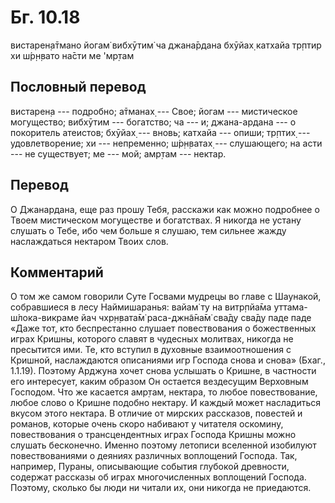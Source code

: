 # Бг. 10.18

вистарен̣а̄тмано йогам̇ вибхӯтим̇ ча джана̄рдана бхӯйах̣ катхайа тр̣птир хи
ш́р̣н̣вато на̄сти ме 'мр̣там

## Пословный перевод

вистарен̣а --- подробно; а̄тманах̣ --- Свое; йогам --- мистическое
могущество; вибхӯтим --- богатство; ча --- и; джана-ардана --- о
покоритель атеистов; бхӯйах̣ --- вновь; катхайа --- опиши; тр̣птих̣ ---
удовлетворение; хи --- непременно; ш́р̣н̣ватах̣ --- слушающего; на асти ---
не существует; ме --- мой; амр̣там --- нектар.

## Перевод

О Джанардана, еще раз прошу Тебя, расскажи как можно подробнее о Твоем
мистическом могуществе и богатствах. Я никогда не устану слушать о Тебе,
ибо чем больше я слушаю, тем сильнее жажду наслаждаться нектаром Твоих
слов.

## Комментарий

О том же самом говорили Суте Госвами мудрецы во главе с Шаунакой,
собравшиеся в лесу Наймишаранья: вайам̇ ту на витр̣пйа̄ма
уттама-ш́лока-викраме йач чхр̣н̣вата̄м̇ раса-джн̃а̄на̄м̇ сва̄ду сва̄ду паде паде
«Даже тот, кто беспрестанно слушает повествования о божественных играх
Кришны, которого славят в чудесных молитвах, никогда не пресытится ими.
Те, кто вступил в духовные взаимоотношения с Кришной, наслаждаются
описаниями игр Господа снова и снова» (Бхаг., 1.1.19). Поэтому Арджуна
хочет снова услышать о Кришне, в частности его интересует, каким образом
Он остается вездесущим Верховным Господом. Что же касается амр̣там,
нектара, то любое повествование, любое слово о Кришне подобно нектару. И
каждый может насладиться вкусом этого нектара. В отличие от мирских
рассказов, повестей и романов, которые очень скоро набивают у читателя
оскомину, повествования о трансцендентных играх Господа Кришны можно
слушать бесконечно. Именно поэтому летописи вселенной изобилуют
повествованиями о деяниях различных воплощений Господа. Так, например,
Пураны, описывающие события глубокой древности, содержат рассказы об
играх многочисленных воплощений Господа. Поэтому, сколько бы люди ни
читали их, они никогда не приедаются.
